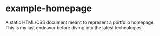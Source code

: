 # example-homepage

A static HTML/CSS document meant to represent a portfolio homepage. This is my last endeavor before diving into the latest technologies.
